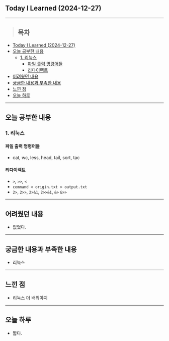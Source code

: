 ## Today I Learned (2024-12-27)
---
> ## 목차
- [Today I Learned (2024-12-27)](#today-i-learned-2024-12-27)
- [오늘 공부한 내용](#오늘-공부한-내용)
  - [1. 리눅스](#1-리눅스)
    - [파일 출력 명령어들](#파일-출력-명령어들)
    - [리다이렉트](#리다이렉트)
- [어려웠던 내용](#어려웠던-내용)
- [궁금한 내용과 부족한 내용](#궁금한-내용과-부족한-내용)
- [느낀 점](#느낀-점)
- [오늘 하루](#오늘-하루)
---

## 오늘 공부한 내용
### 1. 리눅스
#### 파일 출력 명령어들
- cat, wc, less, head, tail, sort, tac

#### 리다이렉트
- `>`, `>>`, `<`
- `command < origin.txt > output.txt`
- `2>`, `2>>`, `2>&1`, `2>>&1`, `&>` `&>>`
---
## 어려웠던 내용
- 없었다.
---
## 궁금한 내용과 부족한 내용
- 리눅스
---
## 느낀 점
- 리눅스 더 배워야지
---
## 오늘 하루
- 짧다.
<!-- <img src="이미지 주소" width="100%" height="100%"/> -->
